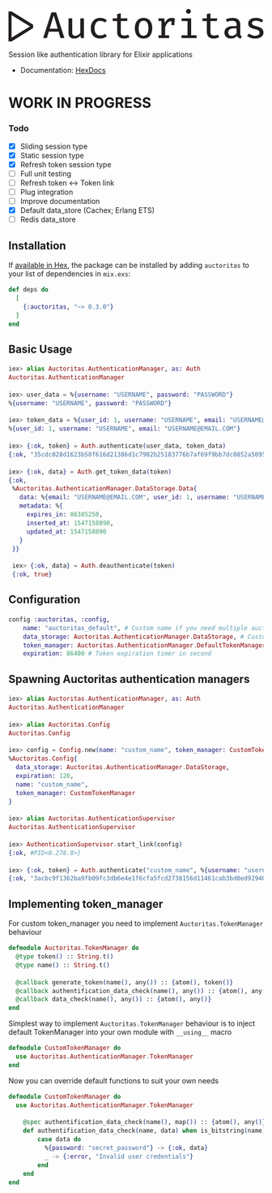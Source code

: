 ![Alt text](./github/Auctoritas_logo.svg)

Session like authentication library for Elixir applications
* Documentation: [HexDocs](https://hexdocs.pm/auctoritas/api-reference.html)

# WORK IN PROGRESS
### Todo

- [x] Sliding session type
- [x] Static session type
- [x] Refresh token session type
- [ ] Full unit testing
- [ ] Refresh token <-> Token link
- [ ] Plug integration
- [ ] Improve documentation
- [x] Default data_store (Cachex; Erlang ETS)
- [ ] Redis data_store

## Installation

If [available in Hex](https://hex.pm/docs/publish), the package can be installed
by adding `auctoritas` to your list of dependencies in `mix.exs`:

```elixir
def deps do
  [
    {:auctoritas, "~> 0.3.0"}
  ]
end
```

## Basic Usage
```elixir
iex> alias Auctoritas.AuthenticationManager, as: Auth
Auctoritas.AuthenticationManager

iex> user_data = %{username: "USERNAME", password: "PASSWORD"}
%{username: "USERNAME", password: "PASSWORD"}

iex> token_data = %{user_id: 1, username: "USERNAME", email: "USERNAME@EMAIL.COM"}
%{user_id: 1, username: "USERNAME", email: "USERNAME@EMAIL.COM"}

iex> {:ok, token} = Auth.authenticate(user_data, token_data)
{:ok, "35cdc028d1623b58f616d21386d1c7982b25183776b7af69f9bb7dc0852a5095"}

iex> {:ok, data} = Auth.get_token_data(token)
{:ok,
 %Auctoritas.AuthenticationManager.DataStorage.Data{
   data: %{email: "USERNAME@EMAIL.COM", user_id: 1, username: "USERNAME"},
   metadata: %{
     expires_in: 86385250,
     inserted_at: 1547158890,
     updated_at: 1547158890
   }
 }}
 
 iex> {:ok, data} = Auth.deauthenticate(token)
 {:ok, true}
```

## Configuration
```elixir
config :auctoritas, :config,
    name: "auctoritas_default", # Custom name if you need multiple auctoritas authentication managers
    data_storage: Auctoritas.AuthenticationManager.DataStorage, # Custom data_storage implementation (default is Cachex)
    token_manager: Auctoritas.AuthenticationManager.DefaultTokenManager, # Custom token_manager implementation
    expiration: 86400 # Token expiration timer in second

```

## Spawning Auctoritas authentication managers
```elixir
iex> alias Auctoritas.AuthenticationManager, as: Auth
Auctoritas.AuthenticationManager

iex> alias Auctoritas.Config
Auctoritas.Config

iex> config = Config.new(name: "custom_name", token_manager: CustomTokenManager, expiration: 120)
%Auctoritas.Config{
  data_storage: Auctoritas.AuthenticationManager.DataStorage,
  expiration: 120,
  name: "custom_name",
  token_manager: CustomTokenManager
}

iex> alias Auctoritas.AuthenticationSupervisor
Auctoritas.AuthenticationSupervisor

iex> AuthenticationSupervisor.start_link(config)
{:ok, #PID<0.278.0>}

iex> {:ok, token} = Auth.authenticate("custom_name", %{username: "username"}, %{})
{:ok, "3acbc9f1362ba9fb09fc3db6e4e1f6cfa5fcd2738156d11461cab3bd0ed92940"}
```

## Implementing token_manager
For custom token_manager you need to implement `Auctoritas.TokenManager` behaviour
```elixir
defmodule Auctoritas.TokenManager do
  @type token() :: String.t()
  @type name() :: String.t()

  @callback generate_token(name(), any()) :: {atom(), token()}
  @callback authentification_data_check(name(), any()) :: {atom(), any()}
  @callback data_check(name(), any()) :: {atom(), any()}
end
```
Simplest way to implement `Auctoritas.TokenManager` behaviour is to inject default TokenManager into your own module with `__using__` macro
```elixir
defmodule CustomTokenManager do
  use Auctoritas.AuthenticationManager.TokenManager
end
```
Now you can override default functions to suit your own needs
```elixir
defmodule CustomTokenManager do
  use Auctoritas.AuthenticationManager.TokenManager
  
    @spec authentification_data_check(name(), map()) :: {atom(), any()}
    def authentification_data_check(name, data) when is_bitstring(name) and is_map(data) do
        case data do
          %{password: "secret_password"} -> {:ok, data}
          _ -> {:error, "Invalid user credentials"}
        end
    end
end
```